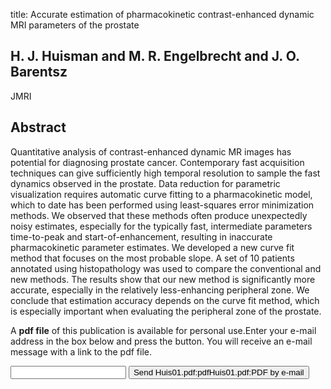 title: Accurate estimation of pharmacokinetic contrast-enhanced dynamic MRI parameters of the prostate

## H. J. Huisman and M. R. Engelbrecht and J. O. Barentsz
JMRI


## Abstract
Quantitative analysis of contrast-enhanced dynamic MR images has potential for diagnosing prostate cancer. Contemporary fast acquisition techniques can give sufficiently high temporal resolution to sample the fast dynamics observed in the prostate. Data reduction for parametric visualization requires automatic curve fitting to a pharmacokinetic model, which to date has been performed using least-squares error minimization methods. We observed that these methods often produce unexpectedly noisy estimates, especially for the typically fast, intermediate parameters time-to-peak and start-of-enhancement, resulting in inaccurate pharmacokinetic parameter estimates. We developed a new curve fit method that focuses on the most probable slope. A set of 10 patients annotated using histopathology was used to compare the conventional and new methods. The results show that our new method is significantly more accurate, especially in the relatively less-enhancing peripheral zone. We conclude that estimation accuracy depends on the curve fit method, which is especially important when evaluating the peripheral zone of the prostate.

A <b>pdf file</b> of this publication is available for personal use.Enter your e-mail address in the box below and press the button. You will receive an e-mail message with a link to the pdf file.
<form action="sender.php">  <input type="text" name="email">  <input type="submit" value="Send Huis01.pdf:pdfHuis01.pdf:PDF by e-mail"></form>